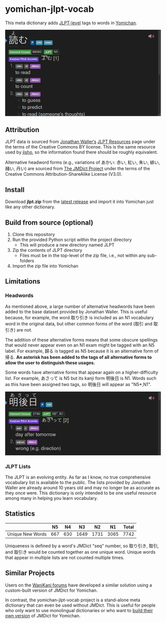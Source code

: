 # yomichan-jlpt-vocab

This meta dictionary adds
[JLPT-level](https://www.jlpt.jp/e/about/levelsummary.html) tags to
words in [Yomichan](https://foosoft.net/projects/yomichan/).

![N5 tag on the word 読む](example.png)

## Attribution

JLPT data is sourced from [Jonathan
Waller‘s](http://www.tanos.co.uk/contact/) [JLPT
Resources](http://www.tanos.co.uk/jlpt/) page under the terms of the
Creative Commons BY license. This is the same resource used by
[jisho](https://jisho.org/), so the information found there should be
roughly equivalent.

Alternative headword forms (e.g., variations of あかい: 赤い, 紅い,
朱い, 緋い, 赭い, 丹い) are sourced from [The JMDict
Project](https://www.edrdg.org/jmdict/j_jmdict.html) under the terms
of the Creative Commons Attribution-ShareAlike License (V3.0).

## Install

Download **jlpt.zip** from the [latest
release](https://github.com/stephenmk/yomichan-jlpt-vocab/releases/latest)
and import it into Yomichan just like any other dictionary.

## Build from source (optional)

1. Clone this repository
2. Run the provided Python script within the project directory
    - This will produce a new directory named JLPT
3. Zip the contents of JLPT directory
    - Files must be in the top-level of the zip file, i.e., not
      within any sub-folders
4. Import the zip file into Yomichan

## Limitations

### Headwords

As mentioned above, a large number of alternative headwords have been
added to the base dataset provided by Jonathan Waller. This is useful
because, for example, the word 取り引き is included as an N1
vocabulary word in the original data, but other common forms of the
word (取引 and 取引き) are not.

The addition of these alternative forms means that some obscure
spellings that would never appear even on an N1 exam might be tagged
with an N5 label. For example, 歸る is tagged as N5 because it is an
alternative form of 帰る. **An asterisk has been added to the tags of
all alternative forms to allow the user to distinguish these usages.**

Some words have alternative forms that appear again on a
higher-difficulty list. For example, あさって is N5 but its kanji form
明後日 is N1. Words such as this have been assigned two tags, so
明後日 will appear as "N5*,N1".

![N5* and N1 tags on the word 明後日](example2.png)

### JLPT Lists

The JLPT is an evolving entity. As far as I know, no true
comprehensive vocabulary list is available to the public. The lists
provided by Jonathan Waller are already around 10 years old and may no
longer be as accurate as they once were. This dictionary is only
intended to be one useful resource among many in helping you learn
vocabulary.

## Statistics

| | N5 | N4 | N3 | N2 | N1 | Total |
|-|-|-|-|-|-|-|
| Unique New Words | 667  | 630 | 1649 | 1731 | 3065 | 7742 |

Uniqueness is defined by a word's JMDict "seq" number, so 取り引き,
取引, and 取引き would be counted together as one unique word.
Unique words that appear in multiple lists are not counted multiple
times.


## Similar Projects

Users on the [WaniKani
forums](https://community.wanikani.com/t/yomichan-and-wanikanijlpt-tags/37535)
have developed a similar solution using a custom-built version of
JMDict for Yomichan.

In contrast, the yomichan-jlpt-vocab project is a stand-alone meta
dictionary that can even be used without JMDict. This is useful for
people who only want to use monolingual dictionaries or who want to
[build their own
version](https://foosoft.net/projects/yomichan-import/) of JMDict for
Yomichan.
